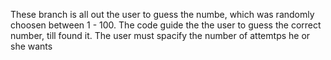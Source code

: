 These branch is all out the user to guess the numbe, which was randomly choosen between 1 - 100.
The code guide the the user to guess the correct number, till found it.
The user must spacify the number of attemtps he or she wants
